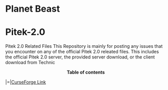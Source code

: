 # Planet Beast

# Pitek-2.0
Pitek 2.0 Related Files
This Repository is mainly for posting any issues that you encounter on any of the official Pitek 2.0 releated files. 
This includes the official Pitek 2.0 server, the provided server download, or the client download from Technic

<center>
<b>Table of contents</b>
</center>

|=|<a href="https://www.curseforge.com/minecraft/modpacks/pitek-3-0t">CurseForge Link</a>
